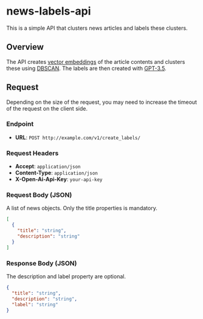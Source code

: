 # news-labels-api
This is a simple API that clusters news articles and labels these clusters.

## Overview
The API creates [vector embeddings](https://platform.openai.com/docs/guides/embeddings) of the article contents and clusters these using [DBSCAN](https://en.wikipedia.org/wiki/DBSCAN).
The labels are then created with [GPT-3.5](https://platform.openai.com/docs/guides/text-generation).

## Request
Depending on the size of the request, you may need to increase the timeout of the request on the client side.

### Endpoint
- **URL**: `POST http://example.com/v1/create_labels/`

### Request Headers
- **Accept**: `application/json`
- **Content-Type**: `application/json`
- **X-Open-Ai-Api-Key**: `your-api-key`

### Request Body (JSON)
A list of news objects. Only the title properties is mandatory.
```json
[
  {
    "title": "string",
    "description": "string"
  }
]

```

### Response Body (JSON)
The description and label property are optional.
```json
{
  "title": "string",
  "description": "string",
  "label": "string"
}
```

